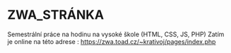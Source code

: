 # ZWA_STRÁNKA
Semestrální práce na hodinu na vysoké škole (HTML, CSS, JS, PHP)
Zatím je online na této adrese :
https://zwa.toad.cz/~krativoj/pages/index.php
